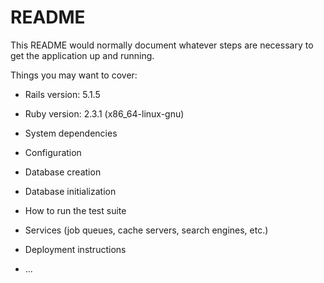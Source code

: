 # README

This README would normally document whatever steps are necessary to get the
application up and running.

Things you may want to cover:

* Rails version: 5.1.5

* Ruby version: 2.3.1 (x86_64-linux-gnu)

* System dependencies

* Configuration

* Database creation

* Database initialization

* How to run the test suite

* Services (job queues, cache servers, search engines, etc.)

* Deployment instructions

* ...
